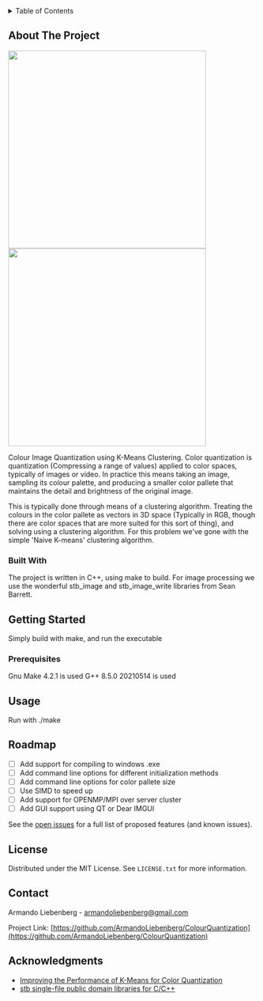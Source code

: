 
<!-- TABLE OF CONTENTS -->
<details>
  <summary>Table of Contents</summary>
  <ol>
    <li>
      <a href="#about-the-project">About The Project</a>
      <ul>
        <li><a href="#built-with">Built With</a></li>
      </ul>
    </li>
    <li>
      <a href="#getting-started">Getting Started</a>
      <ul>
        <li><a href="#prerequisites">Prerequisites</a></li>
      </ul>
    </li>
    <li><a href="#usage">Usage</a></li>
    <li><a href="#roadmap">Roadmap</a></li>
    <li><a href="#contributing">Contributing</a></li>
    <li><a href="#license">License</a></li>
    <li><a href="#contact">Contact</a></li>
    <li><a href="#acknowledgments">Acknowledgments</a></li>
  </ol>
</details>



<!-- ABOUT THE PROJECT -->
## About The Project

<p float="left">
  <img src="https://github.com/ArmandoLiebenberg/ColourQuantization/assets/34469720/5a2d9f22-0b5d-467e-929a-7ea5d686846c" width="400" />
  <img src="https://github.com/ArmandoLiebenberg/ColourQuantization/assets/34469720/9cbdd446-2452-4354-aa0c-4ee28034f0b8" width="400" /> 
</p>


Colour Image Quantization using K-Means Clustering. Color quantization is quantization (Compressing a range of values) applied to color spaces, typically of images or video.
In practice this means taking an image, sampling its colour palette, and producing a smaller color pallete that maintains the detail and brightness of the original image.

This is typically done through means of a clustering algorithm. Treating the colours in the color pallete as vectors in 3D space (Typically in RGB, though there are color spaces
that are more suited for this sort of thing), and solving using a clustering algorithm. For this problem we've gone with the simple 'Naive K-means' clustering algorithm.

### Built With

The project is written in C++, using make to build. For image processing we use the wonderful stb_image and stb_image_write libraries from Sean Barrett.

<!-- GETTING STARTED -->
## Getting Started

Simply build with make, and run the executable

### Prerequisites

Gnu Make 4.2.1 is used
G++ 8.5.0 20210514 is used

<!-- USAGE EXAMPLES -->
## Usage

Run with ./make

<!-- ROADMAP -->
## Roadmap

- [ ] Add support for compiling to windows .exe
- [ ] Add command line options for different initialization methods
- [ ] Add command line options for color pallete size
- [ ] Use SIMD to speed up
- [ ] Add support for OPENMP/MPI over server cluster
- [ ] Add GUI support using QT or Dear IMGUI

See the [open issues](https://github.com/ArmandoLiebenberg/ColourQuantization/issues) for a full list of proposed features (and known issues).

<!-- LICENSE -->
## License

Distributed under the MIT License. See `LICENSE.txt` for more information.

<!-- CONTACT -->
## Contact

Armando Liebenberg - armandoliebenberg@gmail.com

Project Link: [https://github.com/ArmandoLiebenberg/ColourQuantization](https://github.com/ArmandoLiebenberg/ColourQuantization)

<!-- ACKNOWLEDGMENTS -->
## Acknowledgments

* [Improving the Performance of K-Means for Color Quantization](https://arxiv.org/abs/1101.0395)
* [stb single-file public domain libraries for C/C++ ](https://github.com/nothings/stb)
